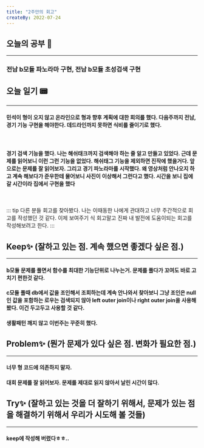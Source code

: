 ```yaml
---
title: "2주만의 회고"
createBy: 2022-07-24
---
```

## 오늘의 공부 🎉
---
### 전남 b모듈 파노라마 구현, 전남 b모듈 초성검색 구현


## 오늘 일기 📟
---
#### 민석이 형이 오지 않고 온라인으로 형과 향후 계획에 대한 회의를 했다. 다음주까지 전남, 경기 기능 구현을 해야한다. 데드라인까지 못하면 식비를 줄이기로 했다.
<br>

#### 경기 검색 기능을 했다. 나는 해쉬태크까지 검색해야 하는 줄 알고 만들고 있었다. 근데 문제를 읽어보니 이런 그런 기능을 없었다. 해쉬태그 기능을 제외하면 진작에 했을거다. 앞으로는 문제를 잘 읽어보자. 그리고 경기 파노라마를 시작했다. 왜 영상처럼 안나오지 하고 계속 해보다가 준우한테 물어보니 사진이 이상해서 그런다고 했다. 시간을 보니 집에 갈 시간이라 집에서 구현을 했다

#### 

<br/>

::: tip 
 다른 분들 회고를 찾아봤다. 나는 이때동한 나에게 관대하고 너무 주간적으로 회고를 작성했던 것 같다. 이제 보여주기 식 회고말고 진짜 내 발전에 도움이되는 회고를 작성해보려고 한다.
::: 
## Keep✨  (잘하고 있는 점. 계속 했으면 좋겠다 싶은 점.)
---
#### b모듈 문제를 풀면서 함수를 최대한 기능단위로 나누는거. 문제를 풀다가 꼬여도 바로 고치기 편한것 같다.
#### c모듈 풀때 db에서 값을 조인해서 조회하는데 계속 안나와서 찾아보니 그냥 조인은 null인 값을 포함하는 로우는 검색되지 않아 left outer join이나 right outer join을 사용해봤다. 이건 두고두고 사용할 것 같다.
#### 생활패턴 깨지 않고 이번주는 꾸준히 했다.

## Problem✨ (뭔가 문제가 있다 싶은 점. 변화가 필요한 점.)
---
#### 너무 형 코드에 의존하지 말자. 
#### 대회 문제를 잘 읽어보자. 문제를 제대로 읽지 않아서 날린 시간이 많다.

## Try✨ (잘하고 있는 것을 더 잘하기 위해서, 문제가 있는 점을 해결하기 위해서 우리가 시도해 볼 것들)
---
#### keep에 작성해 버렸다ㅎㅎ..


